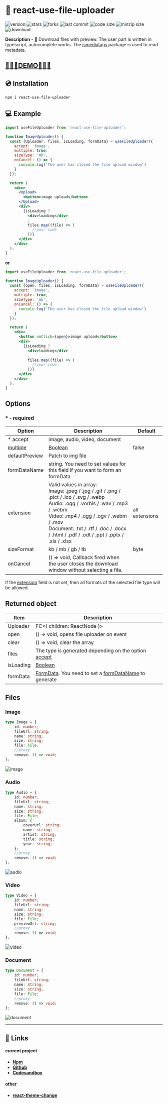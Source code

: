 # 💾 react-use-file-uploader

![version](https://img.shields.io/github/package-json/v/egor6-66/react-use-file-uploader)
![stars](https://img.shields.io/github/stars/egor6-66/react-use-file-uploader?style=social)
![forks](https://img.shields.io/github/forks/egor6-66/react-use-file-uploader?style=social)
![last commit](https://img.shields.io/github/last-commit/egor6-66/react-use-file-uploader/main)
![code size](https://img.shields.io/github/languages/code-size/egor6-66/react-use-file-uploader)
![minzip size](https://img.shields.io/bundlephobia/minzip/react-use-file-uploader)
![download](https://img.shields.io/npm/dt/react-use-file-uploader)

**Description** - 🔎 Download files with preview. The user part is written in typescript, autocomplete works.
The [jsmediatags](https://github.com/aadsm/jsmediatags/blob/master/dist/jsmediatags.min.js)   package is used to read
metadata.

## [🚀🚀🚀DEMO🚀🚀🚀](http://egorra0c.beget.tech/main/react_use_file_uploader/image_uploader)

## 💿 Installation

```
npm i react-use-file-uploader
```

## 💻 Example

```jsx
import useFileUploader from 'react-use-file-uploader';

function ImageUploader() {
  const {Uploader, files, isLoading, formData} = useFileUploader({
    accept: 'image',
    multiple: true,
    sizeType: 'mb',
    onCancel: () => {
      console.log('The user has closed the file upload window')
    }
  });

  return (
    <div>
      <Upload>
        <button>image upload</button>
      </Upload>
      <div>
        {isLoading ?
          <div>loading</div>
          :
          files.map((file) => (
            //your code
          ))}
      </div>
    </div>
  );
}
```

**or**

```jsx
import useFileUploader from 'react-use-file-uploader';

function ImageUploader() {
  const {open, files, isLoading, formData} = useFileUploader({
    accept: 'image',
    multiple: true,
    sizeType: 'mb',
    onCancel: () => {
      console.log('The user has closed the file upload window')
    }
  });

  return (
    <div>
      <button onClick={open}>image upload</button>
      <div>
        {isLoading ?
          <div>loading</div>
          :
          files.map((file) => (
            //your code
          ))}
      </div>
    </div>
  );
}
```

## Options

###       * - required

| Option                                             | Description                                                                                                                                                                                                                                                                              | Default        
|----------------------------------------------------|------------------------------------------------------------------------------------------------------------------------------------------------------------------------------------------------------------------------------------------------------------------------------------------|----------------| 
 <a id="accept">* accept</a>                        | image, audio, video, document                                                                                                                                                                                                                                                            |
 [multiple](http://htmlbook.ru/html/input/multiple) | [Boolean](https://developer.mozilla.org/en-US/docs/Web/JavaScript/Reference/Global_Objects/Boolean)                                                                                                                                                                                      | false          
 defaultPreview                                     | Patch to img file                                                                                                                                                                                                                                                                        |
 <a id="formdata">formDataName</a>                  | string. You need to set values for this field if you want to form an formData                                                                                                                                                                                                            |
 <a id="extension">extension</a>                    | Valid values in array: <br> Image: .jpeg / .jpg / .gif / .png / .pict / .ico / .svg / .webp <br> Audio: .ogg / .vorbis / .wav / .mp3 / .webm <br> Video: .mp4 / .ogg / .ogv / .webm / .mov <br> Document: .txt / .rtf / .doc / .docx / .html / .pdf / .odt / .ppt / .pptx / .xls / .xlsx | all extensions 
 sizeFormat                                         | kb / mb / gb / tb                                                                                                                                                                                                                                                                        | byte           
 onCancel                                           | () => void, Callback fired when the user closes the download window without selecting a file.                                                                                                                                                                                            |

If the [extension](#extension) field is not set, then all formats of the selected file type will be allowed.

## Returned object

| Item      | Description                                                                                            
|-----------|--------------------------------------------------------------------------------------------------------
 Uploader  | FC<{ children: ReactNode }>                                                                            
 open      | () => void, opens file uploader on event                                                               
 clear     | () => void, clear the array                                                                            
 files     | The type is generated depending on the option  [accept](#accept)                                       
 isLoading | [Boolean](https://developer.mozilla.org/en-US/docs/Web/JavaScript/Reference/Global_Objects/Boolean)    
 formData  | [FormData](https://javascript.info/formdata). You need to set a [formDataName](#formdata)  to generate 

## Files

### Image

```typescript
type Image = {
    id: number;
    fileUrl: string;
    name: string;
    size: string;
    file: File;
    //proxy 
    remove: () => void;
};
```

![image](https://706326.selcdn.ru/gitAndNpm/react-use-file-uploader/images.png)

### Audio

```typescript
type Audio = {
    id: number;
    fileUrl: string;
    name: string;
    size: string;
    file: File;
    album: {
        coverUrl: string;
        name: string;
        artist: string;
        title: string;
        year: string;
    };
    //proxy 
    remove: () => void;
};
```

![audio](https://706326.selcdn.ru/gitAndNpm/react-use-file-uploader/audioss.png)

### Video

```typescript
type Video = {
    id: number;
    fileUrl: string;
    name: string;
    size: string;
    file: File;
    previewUrl: string;
    //proxy 
    remove: () => void;
};
```

![video](https://706326.selcdn.ru/gitAndNpm/react-use-file-uploader/videos.png)

### Document

```typescript
type Document = {
    id: number;
    fileUrl: string;
    name: string;
    size: string;
    file: File;
    //proxy 
    remove: () => void;
};
```

![document](https://706326.selcdn.ru/gitAndNpm/react-use-file-uploader/documents.png)

---

## 🔗 Links

#### current project

* **[Npm](https://www.npmjs.com/package/react-use-file-uploader)**
* **[Github](https://github.com/egor6-66/react-use-file-uploader)**
* **[Codesandbox](https://codesandbox.io/s/react-use-file-uploader-88uh7o)**

#### other
* **[react-theme-change](https://www.npmjs.com/package/react-theme-change)**  
